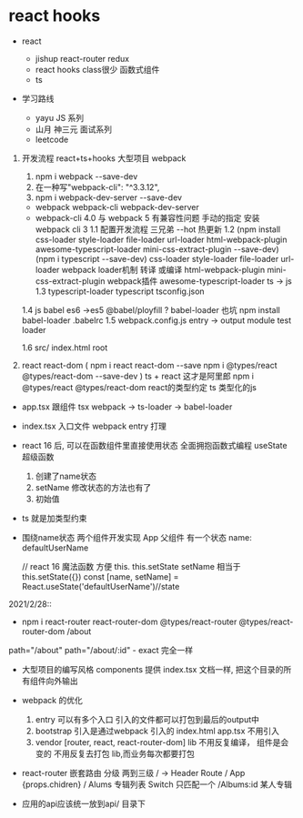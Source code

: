 # react hooks
- react
    - jishup react-router redux
    - react hooks class很少 函数式组件
    - ts

- 学习路线
    - yayu JS 系列
    - 山月 神三元 面试系列
    - leetcode

1. 开发流程 react+ts+hooks  大型项目 webpack
    1. npm i webpack --save-dev
    2. 在一种写"webpack-cli": "^3.3.12",
    3. npm i webpack-dev-server --save-dev


    - webpack webpack-cli webpack-dev-server
    - webpack-cli 4.0 与 webpack 5 有兼容性问题
    手动的指定 安装 webpack cli 3
    1.1 配置开发流程  三兄弟
        --hot 热更新
    1.2 (npm install css-loader style-loader file-loader url-loader html-webpack-plugin awesome-typescript-loader mini-css-extract-plugin --save-dev)
     (npm i typescript --save-dev)
        css-loader style-loader file-loader url-loader 
        webpack loader机制 转译 或编译
        html-webpack-plugin
        mini-css-extract-plugin  webpack插件
        awesome-typescript-loader  ts -> js
    1.3 typescript-loader typescript
        tsconfig.json

    1.4 js  babel es6 ->es5
        @babel/ployfill  ?
        babel-loader  也坑  npm install babel-loader
        .babelrc
    1.5 webpack.config.js
        entry -> output
        module test loader


    1.6 src/ index.html  root

2. react react-dom
    (
    npm i react react-dom  --save
    npm i @types/react @types/react-dom --save-dev
    )
    ts + react 这才是阿里郎
    npm i @types/react  @types/react-dom react的类型约定
    ts 类型化的js

- app.tsx
    跟组件 tsx webpack -> ts-loader -> babel-loader
- index.tsx 
    入口文件  webpack entry 打理
- react 16 后, 可以在函数组件里直接使用状态
全面拥抱函数式编程
    useState 超级函数
    1. 创建了name状态
    2. setName 修改状态的方法也有了
    3. 初始值
- ts 就是加类型约束

- 围绕name状态 两个组件开发实现
    App 父组件 有一个状态 name: defaultUserName
    <!-- this.state = {
        name:
    } -->
    // react 16 魔法函数 方便 this. this.setState
    setName 相当于 this.setState({})
    const [name, setName] = React.useState('defaultUserName')//state

2021/2/28::
- npm i react-router react-router-dom @types/react-router @types/react-router-dom
/about
<Switch>
    path="/about"
    path="/about/:id"
</Switch>
- exact 完全一样

- 大型项目的编写风格
    components 提供  index.tsx
    文档一样, 把这个目录的所有组件向外输出

- webpack 的优化
    1. entry 可以有多个入口
        引入的文件都可以打包到最后的output中
    2. bootstrap 引入是通过webpack 引入的 
        index.html app.tsx 不用引入
    3. vendor [router, react, react-router-dom]
        lib 不用反复编译， 
        组件是会变的
        不用反复去打包 lib,而业务每次都要打包

- react-router 嵌套路由
    分级 两到三级
    / -> Header  Route /   App  {props.chidren}
        / Alums  专辑列表   Switch 只匹配一个
            /Albums:id  某人专辑

- 应用的api应该统一放到api/ 目录下